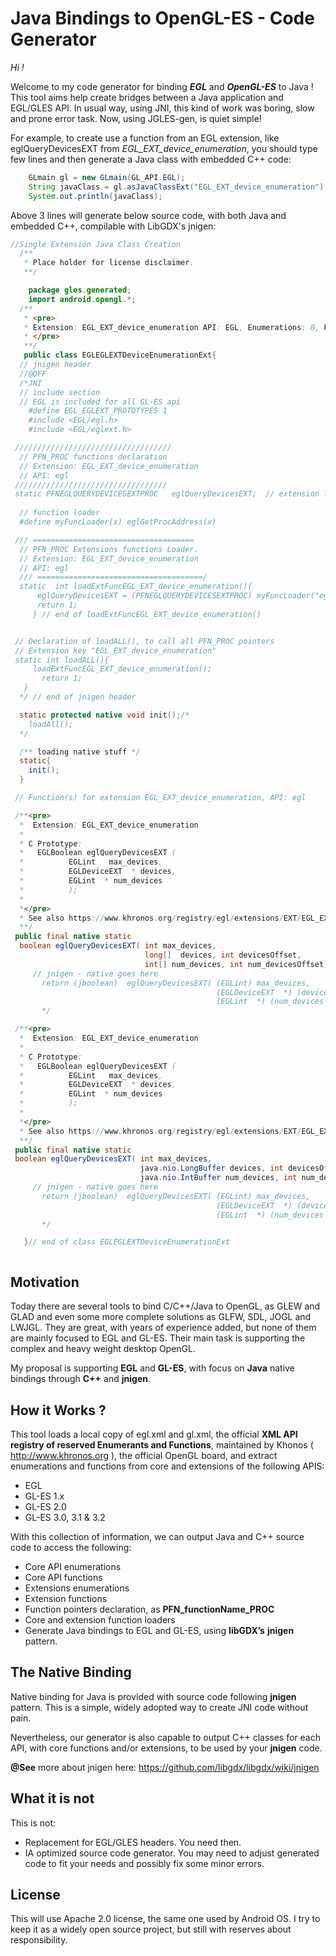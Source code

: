 Java Bindings to OpenGL-ES - Code Generator 
============================================

*Hi !*

Welcome to my code generator for binding ***EGL*** and ***OpenGL-ES*** to Java !
This tool aims help create bridges between a Java application and EGL/GLES API.
In usual way, using JNI, this kind of work was boring, slow and prone error task.
Now, using JGLES-gen, is quiet simple!

For example, to create use a function from an EGL extension, like eglQueryDevicesEXT from *EGL\_EXT\_device\_enumeration*, you should type few lines and then generate a Java class with embedded C++ code:


```java
    GLmain gl = new GLmain(GL_API.EGL);    
    String javaClass = gl.asJavaClassExt("EGL_EXT_device_enumeration");
    System.out.println(javaClass);

```

Above 3 lines will generate below source code, with both Java and embedded C++, compilable with LibGDX's jnigen:

```java
//Single Extension Java Class Creation
  /**
   * Place holder for license disclaimer.
   **/

    package gles.generated;
    import android.opengl.*;
  /**
   * <pre>
   * Extension: EGL_EXT_device_enumeration API: EGL, Enumerations: 0, Functions: 1 <br>
   * </pre>
   **/
   public class EGLEGLEXTDeviceEnumerationExt{
  // jnigen header
  //@OFF 
  /*JNI 
  // include section
  // EGL is included for all GL-ES api
    #define EGL_EGLEXT_PROTOTYPES 1
    #include <EGL/egl.h>
    #include <EGL/eglext.h>

 ///////////////////////////////////
  // PFN_PROC functions declaration 
  // Extension: EGL_EXT_device_enumeration
  // API: egl
 //////////////////////////////////
 static PFNEGLQUERYDEVICESEXTPROC	eglQueryDevicesEXT;  // extension loaders
 
  // function loader
  #define myFuncLoader(x) eglGetProcAddress(x)

 /// ====================================
  // PFN_PROC Extensions functions Loader. 
  // Extension: EGL_EXT_device_enumeration
  // API: egl
  /// =====================================/
  static  int loadExtFuncEGL_EXT_device_enumeration(){
      eglQueryDevicesEXT = (PFNEGLQUERYDEVICESEXTPROC) myFuncLoader("eglQueryDevicesEXT");
      return 1;
     } // end of loadExtFuncEGL_EXT_device_enumeration()


 // Declaration of loadALL(), to call all PFN_PROC pointers 
 // Extension key "EGL_EXT_device_enumeration" 
 static int loadALL(){
	 loadExtFuncEGL_EXT_device_enumeration();
       return 1;
   } 
  */ // end of jnigen header

  static protected native void init();/* 
    loadAll();
  */

  /** loading native stuff */
  static{
    init();
  }

 // Function(s) for extension EGL_EXT_device_enumeration, API: egl   

 /**<pre>
  *  Extension: EGL_EXT_device_enumeration
  *  
  * C Prototype:
  *   EGLBoolean eglQueryDevicesEXT ( 
  * 		 EGLint   max_devices,
  * 		 EGLDeviceEXT  * devices,
  * 		 EGLint  * num_devices
  * 		 );
  * 
  *</pre>
  * See also https://www.khronos.org/registry/egl/extensions/EXT/EGL_EXT_device_enumeration.txt
  **/ 
 public final native static 
  boolean eglQueryDevicesEXT( int max_devices,
                              long[]  devices, int devicesOffset,
                              int[] num_devices, int num_devicesOffset);/*
	 // jnigen - native goes here
  	   return (jboolean)  eglQueryDevicesEXT( (EGLint) max_devices,
  	                                          (EGLDeviceEXT  *) (devices + devicesOffset),
  	                                          (EGLint  *) (num_devices + num_devicesOffset));
  	   */

 /**<pre>
  *  Extension: EGL_EXT_device_enumeration
  *  
  * C Prototype:
  *   EGLBoolean eglQueryDevicesEXT ( 
  * 		 EGLint   max_devices,
  * 		 EGLDeviceEXT  * devices,
  * 		 EGLint  * num_devices
  * 		 );
  * 
  *</pre>
  * See also https://www.khronos.org/registry/egl/extensions/EXT/EGL_EXT_device_enumeration.txt
  **/ 
 public final native static 
 boolean eglQueryDevicesEXT( int max_devices,
                             java.nio.LongBuffer devices, int devicesOffset,
                             java.nio.IntBuffer num_devices, int num_devicesOffset); /*
	 // jnigen - native goes here
  	   return (jboolean)  eglQueryDevicesEXT( (EGLint) max_devices,
  	                                          (EGLDeviceEXT  *) (devices + devicesOffset),
  	                                          (EGLint  *) (num_devices + num_devicesOffset));
  	   */

   }// end of class EGLEGLEXTDeviceEnumerationExt



```

Motivation
----------

Today there are several tools to bind C/C++/Java to OpenGL, as GLEW and GLAD and even some more complete solutions as GLFW, SDL, JOGL and LWJGL. They are great, with years of experience added, but none of them are mainly focused to EGL and GL-ES. Their main task is supporting the complex and heavy weight desktop OpenGL.

My proposal is supporting **EGL** and **GL-ES**, with focus on **Java** native bindings through **C++** and **jnigen**.

How it Works ?
--------------

This tool loads a local copy of egl.xml and gl.xml, the official **XML API registry of reserved Enumerants and Functions**, maintained by Khonos ( <http://www.khronos.org> ), the official OpenGL board,  and extract enumerations and functions from core and extensions of the following APIS:

-   EGL
-   GL-ES 1.x
-   GL-ES 2.0
-   GL-ES 3.0, 3.1 & 3.2

With this collection of information, we can output Java and C++ source code to access the following:

-   Core API enumerations
-   Core API functions
-   Extensions enumerations
-   Extension functions
-   Function pointers declaration, as **PFN_functionName_PROC**
-   Core and extension function loaders
-   Generate Java bindings to EGL and GL-ES, using **libGDX’s** **jnigen** pattern.

The Native Binding
------------------

Native binding for Java is provided with source code following **jnigen** pattern. This is a simple, widely adopted way to create JNI code without pain.

Nevertheless, our generator is also capable to output C++ classes for each API, with core functions and/or extensions, to be used by your **jnigen** code.

**@See** more about jnigen here: <https://github.com/libgdx/libgdx/wiki/jnigen>

What it is not
--------------

This is not:

-   Replacement for EGL/GLES headers. You need then.
-   IA optimized source code generator. You may need to adjust generated code to fit your needs and possibly fix some minor errors.

License
-------

This will use Apache 2.0 license, the same one used by Android OS.
I try to keep it as a widely open source project, but still with reserves about responsibility.
